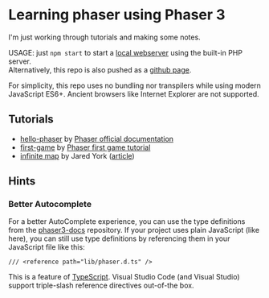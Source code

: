 
# Learning phaser using Phaser 3

I'm just working through tutorials and making some notes.

USAGE: just `npm start` to start a [local webserver](http://localhost:8000/) using the built-in PHP server.  
Alternatively, this repo is also pushed as a [github page](https://terabaud.github.io/learn-phaser/).

For simplicity, this repo uses no bundling nor transpilers while using modern JavaScript ES6+.
Ancient browsers like Internet Explorer are not supported.

## Tutorials

 * [hello-phaser](hello-phaser/) by [Phaser official documentation](https://phaser.io/tutorials/getting-started-phaser3/part5)
 * [first-game](first-game/) by [Phaser first game tutorial](http://phaser.io/tutorials/making-your-first-phaser-3-game/part1)
 * [infinite map](infinite-map/) by Jared York ([article](https://yorkcs.com/2019/02/25/top-down-infinite-terrain-generation-with-phaser-3/))

## Hints

### Better Autocomplete

For a better AutoComplete experience, you can use the type definitions
from the [phaser3-docs](https://github.com/photonstorm/phaser3-docs/tree/master/typescript) repository. 
If your project uses plain JavaScript (like here), you can still use type definitions by referencing them in your JavaScript file like this:

`/// <reference path="lib/phaser.d.ts" />`

This is a feature of [TypeScript](https://www.typescriptlang.org/docs/handbook/triple-slash-directives.html).
Visual Studio Code (and Visual Studio) support triple-slash reference directives out-of-the box.
